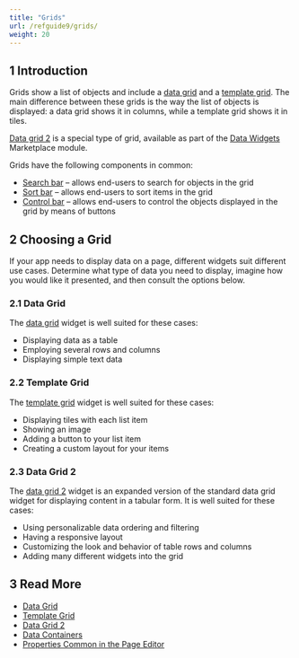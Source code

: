 ```yaml
---
title: "Grids"
url: /refguide9/grids/
weight: 20
---
```


## 1 Introduction

Grids show a list of objects and include a [data grid](/refguide9/data-grid/) and a [template grid](/refguide9/template-grid/). The main difference between these grids is the way the list of objects is displayed: a data grid shows it in columns, while a template grid shows it in tiles.

[Data grid 2](/appstore/modules/data-grid-2/) is a special type of grid, available as part of the [Data Widgets](https://marketplace.mendix.com/link/component/116540) Marketplace module.

Grids have the following components in common:

* [Search bar](/refguide9/search-bar/) – allows end-users to search for objects in the grid 
* [Sort bar](/refguide9/sort-bar/) – allows end-users to sort items in the grid 
* [Control bar](/refguide9/control-bar/) – allows end-users to control the objects displayed in the grid by means of buttons 

## 2 Choosing a Grid

If your app needs to display data on a page, different widgets suit different use cases. Determine what type of data you need to display, imagine how you would like it presented, and then consult the options below.

### 2.1 Data Grid

The [data grid](/refguide9/data-grid/) widget is well suited for these cases:

* Displaying data as a table
* Employing several rows and columns
* Displaying simple text data

### 2.2 Template Grid

The [template grid](/refguide9/template-grid/) widget is well suited for these cases:

* Displaying tiles with each list item
* Showing an image
* Adding a button to your list item
* Creating a custom layout for your items

### 2.3 Data Grid 2

The [data grid 2](/appstore/modules/data-grid-2/) widget is an expanded version of the standard data grid widget for displaying content in a tabular form. It is well suited for these cases:

* Using personalizable data ordering and filtering
* Having a responsive layout
* Customizing the look and behavior of table rows and columns
* Adding many different widgets into the grid

## 3 Read More

* [Data Grid](/refguide9/data-grid/)
* [Template Grid](/refguide9/template-grid/)
* [Data Grid 2](/appstore/modules/data-grid-2/)
* [Data Containers](/refguide9/data-widgets/)
* [Properties Common in the Page Editor](/refguide9/common-widget-properties/)
